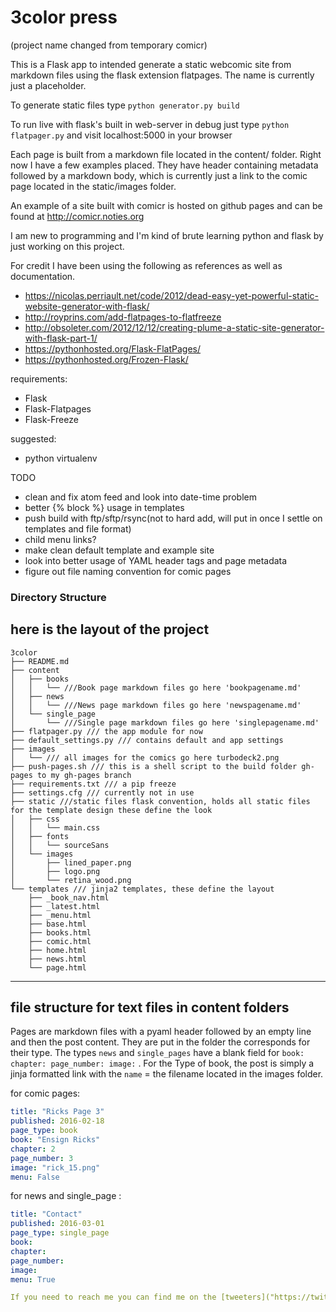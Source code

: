 # 3color press

(project name changed from temporary comicr)

This is a Flask app to intended generate a static webcomic site from markdown files using the flask extension flatpages. The name is currently just a placeholder.

To generate static files type `python generator.py build`

To run live with flask's built in web-server in debug just type `python flatpager.py` and visit localhost:5000 in your browser

Each page is built from a markdown file located in the content/ folder. Right now I have a few examples placed. They have header containing metadata followed by a markdown body, which is currently just a link to the comic page located in the static/images folder.

An example of a site built with comicr is hosted on github pages and can be found at http://comicr.noties.org

I am new to programming and I'm kind of brute learning python and flask by just working on this project.

For credit I have been using the following as references as well as documentation.

 * https://nicolas.perriault.net/code/2012/dead-easy-yet-powerful-static-website-generator-with-flask/
 * http://royprins.com/add-flatpages-to-flatfreeze
 * http://obsoleter.com/2012/12/12/creating-plume-a-static-site-generator-with-flask-part-1/
 * https://pythonhosted.org/Flask-FlatPages/
 * https://pythonhosted.org/Frozen-Flask/

requirements:
 * Flask
 * Flask-Flatpages
 * Flask-Freeze

suggested:
 * python virtualenv

TODO
 * clean and fix atom feed and look into date-time problem
 * better {% block %} usage in templates
 * push build with ftp/sftp/rsync(not to hard add, will put in once I settle on templates and file format)
 * child menu links?
 * make clean default template and example site
 * look into better usage of YAML header tags and page metadata
 * figure out file naming convention for comic pages

### Directory Structure
here is the layout of the project
---
```
3color
├── README.md
├── content
│   ├── books
│   │   └── ///Book page markdown files go here 'bookpagename.md'
│   ├── news
│   │   └── ///News page markdown files go here 'newspagename.md'
│   └── single_page
│       └── ///Single page markdown files go here 'singlepagename.md'
├── flatpager.py /// the app module for now
├── default_settings.py /// contains default and app settings
├── images
│   └── /// all images for the comics go here turbodeck2.png
├── push-pages.sh /// this is a shell script to the build folder gh-pages to my gh-pages branch
├── requirements.txt /// a pip freeze
├── settings.cfg /// currently not in use
├── static ///static files flask convention, holds all static files for the template design these define the look
│   ├── css
│   │   └── main.css
│   ├── fonts
│   │   └── sourceSans
│   └── images
│       ├── lined_paper.png
│       ├── logo.png
│       └── retina_wood.png
└── templates /// jinja2 templates, these define the layout
    ├── _book_nav.html
    ├── _latest.html
    ├── _menu.html
    ├── base.html
    ├── books.html
    ├── comic.html
    ├── home.html
    ├── news.html
    └── page.html
```

---
## file structure for text files in content folders
Pages are markdown files with a pyaml header followed by an empty line and then the post content. They are put in the folder the corresponds for their type. The types `news` and `single_pages` have a blank field for `book: chapter: page_number: image:` . For the Type of book, the post is simply a jinja formatted link with the `name` = the filename located in the images folder.

for comic pages:
```yaml
title: "Ricks Page 3"
published: 2016-02-18
page_type: book
book: "Ensign Ricks"
chapter: 2
page_number: 3
image: "rick_15.png"
menu: False

```

for news and single_page :
```yaml
title: "Contact"
published: 2016-03-01
page_type: single_page
book:
chapter:
page_number:
image:
menu: True

If you need to reach me you can find me on the [tweeters]("https://twitter.com/chipperdoodles")
```
